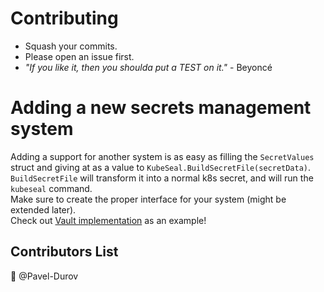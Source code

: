 # Contributing
* Squash your commits.
* Please open an issue first.
* _"If you like it, then you shoulda put a TEST on it."_ - Beyoncé

# Adding a new secrets management system
Adding a support for another system is as easy as filling the `SecretValues` struct and giving at as a value to `KubeSeal.BuildSecretFile(secretData)`.  
`BuildSecretFile` will transform it into a normal k8s secret, and will run the `kubeseal` command.  
Make sure to create the proper interface for your system (might be extended later).  
Check out [Vault implementation](https://github.com/EladLeev/kubeseal-convert/pull/10/files) as an example!


## Contributors List
👏 @Pavel-Durov
